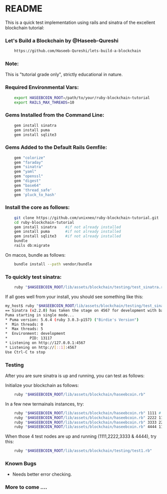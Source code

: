 # README

This is a quick test implementation using rails and sinatra of the excellent blockchain tutorial:

### Let's Build a Blockchain by @Haseeb-Qureshi

```bash
    https://github.com/Haseeb-Qureshi/lets-build-a-blockchain
```

### Note:  

This is "tutorial grade only", strictly educational in nature.


### Required Environmental Vars:

```bash
    export HASEEBCOIN_ROOT=/path/to/your/ruby-blockchain-tutorial   
    export RAILS_MAX_THREADS=10    
```

### Gems Installed from the Command Line:

```bash
    gem install sinatra
    gem install puma
    gem install sqlite3
```

### Gems Added to the Default Rails Gemfile:

```ruby
    gem "colorize"
    gem "faraday"
    gem "sinatra"
    gem "yaml"
    gem "openssl"
    gem "digest"
    gem "base64"
    gem 'thread_safe'
    gem 'pluck_to_hash'
```

### Install the core as follows:

```bash
    git clone https://github.com/unixneo/ruby-blockchain-tutorial.git
    cd ruby-blockchain-tutorial
    gem install sinatra    #if not already installed
    gem install puma       #if not already installed
    gem install sqlite3    #if not already installed
    bundle
    rails db:migrate
```

On macos, bundle as follows:

```bash
    bundle install --path vendor/bundle
```

### To quickly test sinatra:

```bash
    ruby "$HASEEBCOIN_ROOT/lib/assets/blockchain/testing/test_sinatra.rb"
```

If all goes well from your  install, you should see something like this:

```bash
my_host$ ruby "$HASEEBCOIN_ROOT/lib/assets/blockchain/testing/test_sinatra.rb"
== Sinatra (v2.2.0) has taken the stage on 4567 for development with backup from Puma
Puma starting in single mode...
* Puma version: 5.6.4 (ruby 3.0.3-p157) ("Birdie's Version")
*  Min threads: 0
*  Max threads: 5
*  Environment: development
*          PID: 13117
* Listening on http://127.0.0.1:4567
* Listening on http://[::1]:4567
Use Ctrl-C to stop
```

### Testing

After you are sure sinatra is up and running, you can test as follows:

Initialize your blockchain as follows:

```bash
    ruby "$HASEEBCOIN_ROOT/lib/assets/blockchain/haseebcoin.rb"
```

In a few new termainals instances, try:

```bash
    ruby "$HASEEBCOIN_ROOT/lib/assets/blockchain/haseebcoin.rb" 1111 # client on port 1111
    ruby "$HASEEBCOIN_ROOT/lib/assets/blockchain/haseebcoin.rb" 2222 1111 # client on port 2222
    ruby "$HASEEBCOIN_ROOT/lib/assets/blockchain/haseebcoin.rb" 3333 2222 # client on port 3333
    ruby "$HASEEBCOIN_ROOT/lib/assets/blockchain/haseebcoin.rb" 4444 1111 # client on port 4444
```

When those 4 test nodes are up and running (1111,2222,3333 & 4444), try this:

```bash
    ruby "$HASEEBCOIN_ROOT/lib/assets/blockchain/testing/test1.rb"
```

### Known Bugs

- Needs better error checking.   

### More to come .... 
